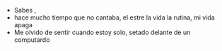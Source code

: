 - Sabes ,
- hace mucho tiempo que no cantaba, el estre la vida la rutina, mi vida apaga
- Me olvido de sentir cuando estoy solo, setado delante de un computardo